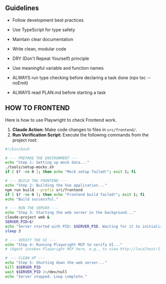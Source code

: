 ## Guidelines
- Follow development best practices
- Use TypeScript for type safety
- Maintain clear documentation
- Write clean, modular code
- DRY (Don't Repeat Yourself) principle
- Use meaningful variable and function names
- ALWAYS run type checking before declaring a task done (npx tsc --noEmit)

- ALWAYS read PLAN.md before starting a task

## HOW TO FRONTEND 

Here is how to use Playwright to check Frontend work.

1.  **Claude Action:** Make code changes to files in `src/frontend/`.
2.  **Run Verification Script:** Execute the following commands from the project root:

```bash
#!/bin/bash

# --- PREPARE THE ENVIRONMENT ---
echo "Step 1: Setting up mock data..."
./tools/setup-mocks.sh
if [ $? -ne 0 ]; then echo "Mock setup failed!"; exit 1; fi

# --- BUILD THE FRONTEND ---
echo "Step 2: Building the Vue application..."
npm run build --prefix src/frontend
if [ $? -ne 0 ]; then echo "Frontend build failed!"; exit 1; fi
echo "Build successful."

# --- RUN THE SERVER ---
echo "Step 3: Starting the web server in the background..."
claude-project web &
SERVER_PID=$!
echo "Server started with PID: $SERVER_PID. Waiting for it to initialize..."
sleep 3

# --- VERIFY THE UI ---
echo "Step 4: Running Playwright MCP to verify UI..."
# (Agent invokes Playwright MCP here, e.g., to view http://localhost:5177/task/task-completed-sample)

# --- CLEAN UP ---
echo "Step 5: Shutting down the web server..."
kill $SERVER_PID
wait $SERVER_PID 2>/dev/null
echo "Server stopped. Loop complete."
```
